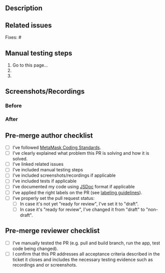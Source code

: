 ## **Description**

<!--
Write a short description of the changes included in this pull request, also include relevant motivation and context. Have in mind the following questions:
1. What is the reason for the change?
2. What is the improvement/solution?
-->

## **Related issues**

Fixes: #

## **Manual testing steps**

1. Go to this page...
2.
3.

## **Screenshots/Recordings**

<!-- If applicable, add screenshots and/or recordings to visualize the before and after of your change. -->

### **Before**

<!-- [screenshots/recordings] -->

### **After**

<!-- [screenshots/recordings] -->

## **Pre-merge author checklist**

- [ ] I’ve followed [MetaMask Coding Standards](https://github.com/MetaMask/metamask-extension/blob/develop/.github/guidelines/CODING_GUIDELINES.md).
- [ ] I've clearly explained what problem this PR is solving and how it is solved.
- [ ] I've linked related issues
- [ ] I've included manual testing steps
- [ ] I've included screenshots/recordings if applicable
- [ ] I’ve included tests if applicable
- [ ] I’ve documented my code using [JSDoc](https://jsdoc.app/) format if applicable
- [ ] I’ve applied the right labels on the PR (see [labeling guidelines](https://github.com/MetaMask/metamask-extension/blob/develop/.github/guidelines/LABELING_GUIDELINES.md)).
- [ ] I’ve properly set the pull request status:
  - [ ] In case it's not yet "ready for review", I've set it to "draft".
  - [ ] In case it's "ready for review", I've changed it from "draft" to "non-draft".

## **Pre-merge reviewer checklist**

- [ ] I've manually tested the PR (e.g. pull and build branch, run the app, test code being changed).
- [ ] I confirm that this PR addresses all acceptance criteria described in the ticket it closes and includes the necessary testing evidence such as recordings and or screenshots.
